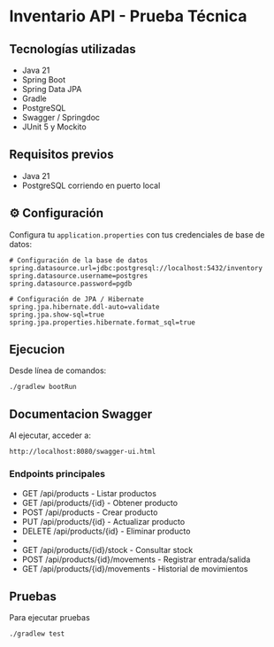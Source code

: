 # Inventario API - Prueba Técnica

## Tecnologías utilizadas
- Java 21
- Spring Boot
- Spring Data JPA
- Gradle
- PostgreSQL
- Swagger / Springdoc
- JUnit 5 y Mockito

## Requisitos previos
- Java 21
- PostgreSQL corriendo en puerto local

## ⚙️ Configuración
Configura tu `application.properties` con tus credenciales de base de datos:

```
# Configuración de la base de datos
spring.datasource.url=jdbc:postgresql://localhost:5432/inventory
spring.datasource.username=postgres
spring.datasource.password=pgdb

# Configuración de JPA / Hibernate
spring.jpa.hibernate.ddl-auto=validate
spring.jpa.show-sql=true
spring.jpa.properties.hibernate.format_sql=true
```

## Ejecucion
Desde línea de comandos:
```
./gradlew bootRun
```

## Documentacion Swagger
Al ejecutar, acceder a:
```
http://localhost:8080/swagger-ui.html
```

### Endpoints principales

- GET /api/products - Listar productos
- GET /api/products/{id} - Obtener producto
- POST /api/products - Crear producto
- PUT /api/products/{id} - Actualizar producto
- DELETE /api/products/{id} - Eliminar producto
- 
- GET /api/products/{id}/stock - Consultar stock
- POST /api/products/{id}/movements - Registrar entrada/salida
- GET /api/products/{id}/movements - Historial de movimientos

## Pruebas
Para ejecutar pruebas
```
./gradlew test
```
